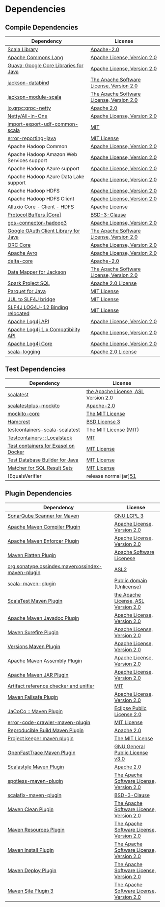 <!-- @formatter:off -->
# Dependencies

## Compile Dependencies

| Dependency                                 | License                                       |
| ------------------------------------------ | --------------------------------------------- |
| [Scala Library][0]                         | [Apache-2.0][1]                               |
| [Apache Commons Lang][2]                   | [Apache License, Version 2.0][3]              |
| [Guava: Google Core Libraries for Java][4] | [Apache License, Version 2.0][5]              |
| [jackson-databind][6]                      | [The Apache Software License, Version 2.0][3] |
| [jackson-module-scala][7]                  | [The Apache Software License, Version 2.0][3] |
| [io.grpc:grpc-netty][8]                    | [Apache 2.0][9]                               |
| [Netty/All-in-One][10]                     | [Apache License, Version 2.0][1]              |
| [import-export-udf-common-scala][11]       | [MIT][12]                                     |
| [error-reporting-java][13]                 | [MIT License][14]                             |
| Apache Hadoop Common                       | [Apache License, Version 2.0][3]              |
| Apache Hadoop Amazon Web Services support  | [Apache License, Version 2.0][3]              |
| Apache Hadoop Azure support                | [Apache License, Version 2.0][3]              |
| Apache Hadoop Azure Data Lake support      | [Apache License, Version 2.0][3]              |
| Apache Hadoop HDFS                         | [Apache License, Version 2.0][3]              |
| Apache Hadoop HDFS Client                  | [Apache License, Version 2.0][3]              |
| [Alluxio Core - Client - HDFS][15]         | [Apache License][16]                          |
| [Protocol Buffers [Core]][17]              | [BSD-3-Clause][18]                            |
| [gcs-connector-hadoop3][19]                | [Apache License, Version 2.0][5]              |
| [Google OAuth Client Library for Java][20] | [The Apache Software License, Version 2.0][3] |
| [ORC Core][21]                             | [Apache License, Version 2.0][3]              |
| [Apache Avro][22]                          | [Apache License, Version 2.0][3]              |
| [delta-core][23]                           | [Apache-2.0][24]                              |
| [Data Mapper for Jackson][25]              | [The Apache Software License, Version 2.0][5] |
| [Spark Project SQL][26]                    | [Apache 2.0 License][27]                      |
| [Parquet for Java][28]                     | [MIT License][29]                             |
| [JUL to SLF4J bridge][30]                  | [MIT License][31]                             |
| [SLF4J LOG4J-12 Binding relocated][30]     | [MIT License][31]                             |
| [Apache Log4j API][32]                     | [Apache License, Version 2.0][3]              |
| [Apache Log4j 1.x Compatibility API][33]   | [Apache License, Version 2.0][3]              |
| [Apache Log4j Core][34]                    | [Apache License, Version 2.0][3]              |
| [scala-logging][35]                        | [Apache 2.0 License][27]                      |

## Test Dependencies

| Dependency                                 | License                                   |
| ------------------------------------------ | ----------------------------------------- |
| [scalatest][36]                            | [the Apache License, ASL Version 2.0][24] |
| [scalatestplus-mockito][37]                | [Apache-2.0][24]                          |
| [mockito-core][38]                         | [The MIT License][39]                     |
| [Hamcrest][40]                             | [BSD License 3][41]                       |
| [testcontainers-scala-scalatest][42]       | [The MIT License (MIT)][12]               |
| [Testcontainers :: Localstack][43]         | [MIT][44]                                 |
| [Test containers for Exasol on Docker][45] | [MIT License][46]                         |
| [Test Database Builder for Java][47]       | [MIT License][48]                         |
| [Matcher for SQL Result Sets][49]          | [MIT License][50]                         |
| [EqualsVerifier | release normal jar][51]  | [Apache License, Version 2.0][3]          |

## Plugin Dependencies

| Dependency                                              | License                                       |
| ------------------------------------------------------- | --------------------------------------------- |
| [SonarQube Scanner for Maven][52]                       | [GNU LGPL 3][53]                              |
| [Apache Maven Compiler Plugin][54]                      | [Apache License, Version 2.0][3]              |
| [Apache Maven Enforcer Plugin][55]                      | [Apache License, Version 2.0][3]              |
| [Maven Flatten Plugin][56]                              | [Apache Software Licenese][5]                 |
| [org.sonatype.ossindex.maven:ossindex-maven-plugin][57] | [ASL2][5]                                     |
| [scala-maven-plugin][58]                                | [Public domain (Unlicense)][59]               |
| [ScalaTest Maven Plugin][60]                            | [the Apache License, ASL Version 2.0][24]     |
| [Apache Maven Javadoc Plugin][61]                       | [Apache License, Version 2.0][3]              |
| [Maven Surefire Plugin][62]                             | [Apache License, Version 2.0][3]              |
| [Versions Maven Plugin][63]                             | [Apache License, Version 2.0][3]              |
| [Apache Maven Assembly Plugin][64]                      | [Apache License, Version 2.0][3]              |
| [Apache Maven JAR Plugin][65]                           | [Apache License, Version 2.0][3]              |
| [Artifact reference checker and unifier][66]            | [MIT][12]                                     |
| [Maven Failsafe Plugin][67]                             | [Apache License, Version 2.0][3]              |
| [JaCoCo :: Maven Plugin][68]                            | [Eclipse Public License 2.0][69]              |
| [error-code-crawler-maven-plugin][70]                   | [MIT License][71]                             |
| [Reproducible Build Maven Plugin][72]                   | [Apache 2.0][5]                               |
| [Project keeper maven plugin][73]                       | [The MIT License][74]                         |
| [OpenFastTrace Maven Plugin][75]                        | [GNU General Public License v3.0][76]         |
| [Scalastyle Maven Plugin][77]                           | [Apache 2.0][27]                              |
| [spotless-maven-plugin][78]                             | [The Apache Software License, Version 2.0][3] |
| [scalafix-maven-plugin][79]                             | [BSD-3-Clause][18]                            |
| [Maven Clean Plugin][80]                                | [The Apache Software License, Version 2.0][5] |
| [Maven Resources Plugin][81]                            | [The Apache Software License, Version 2.0][5] |
| [Maven Install Plugin][82]                              | [The Apache Software License, Version 2.0][5] |
| [Maven Deploy Plugin][83]                               | [The Apache Software License, Version 2.0][5] |
| [Maven Site Plugin 3][84]                               | [The Apache Software License, Version 2.0][5] |

[0]: https://www.scala-lang.org/
[1]: https://www.apache.org/licenses/LICENSE-2.0
[2]: https://commons.apache.org/proper/commons-lang/
[3]: https://www.apache.org/licenses/LICENSE-2.0.txt
[4]: https://github.com/google/guava
[5]: http://www.apache.org/licenses/LICENSE-2.0.txt
[6]: https://github.com/FasterXML/jackson
[7]: https://github.com/FasterXML/jackson-module-scala
[8]: https://github.com/grpc/grpc-java
[9]: https://opensource.org/licenses/Apache-2.0
[10]: https://netty.io/
[11]: https://github.com/exasol/import-export-udf-common-scala
[12]: https://opensource.org/licenses/MIT
[13]: https://github.com/exasol/error-reporting-java/
[14]: https://github.com/exasol/error-reporting-java/blob/main/LICENSE
[15]: https://www.alluxio.io
[16]: https://github.com/alluxio/alluxio/blob/master/LICENSE
[17]: https://github.com/protocolbuffers/protobuf/tree/main/java
[18]: https://opensource.org/licenses/BSD-3-Clause
[19]: https://github.com/GoogleCloudDataproc/hadoop-connectors/tree/master/gcs
[20]: https://github.com/googleapis/google-oauth-java-client
[21]: https://orc.apache.org/
[22]: https://avro.apache.org
[23]: https://delta.io/
[24]: http://www.apache.org/licenses/LICENSE-2.0
[25]: https://github.com/codehaus/jackson
[26]: https://spark.apache.org/
[27]: http://www.apache.org/licenses/LICENSE-2.0.html
[28]: https://github.com/exasol/parquet-io-java/
[29]: https://github.com/exasol/parquet-io-java/blob/main/LICENSE
[30]: http://www.slf4j.org
[31]: http://www.opensource.org/licenses/mit-license.php
[32]: https://logging.apache.org/log4j/2.x/log4j-api/
[33]: https://logging.apache.org/log4j/2.x/log4j-1.2-api/
[34]: https://logging.apache.org/log4j/2.x/log4j-core/
[35]: https://github.com/lightbend/scala-logging
[36]: http://www.scalatest.org
[37]: https://github.com/scalatest/scalatestplus-mockito
[38]: https://github.com/mockito/mockito
[39]: https://github.com/mockito/mockito/blob/main/LICENSE
[40]: http://hamcrest.org/JavaHamcrest/
[41]: http://opensource.org/licenses/BSD-3-Clause
[42]: https://github.com/testcontainers/testcontainers-scala
[43]: https://testcontainers.org
[44]: http://opensource.org/licenses/MIT
[45]: https://github.com/exasol/exasol-testcontainers/
[46]: https://github.com/exasol/exasol-testcontainers/blob/main/LICENSE
[47]: https://github.com/exasol/test-db-builder-java/
[48]: https://github.com/exasol/test-db-builder-java/blob/main/LICENSE
[49]: https://github.com/exasol/hamcrest-resultset-matcher/
[50]: https://github.com/exasol/hamcrest-resultset-matcher/blob/main/LICENSE
[51]: https://www.jqno.nl/equalsverifier
[52]: http://sonarsource.github.io/sonar-scanner-maven/
[53]: http://www.gnu.org/licenses/lgpl.txt
[54]: https://maven.apache.org/plugins/maven-compiler-plugin/
[55]: https://maven.apache.org/enforcer/maven-enforcer-plugin/
[56]: https://www.mojohaus.org/flatten-maven-plugin/
[57]: https://sonatype.github.io/ossindex-maven/maven-plugin/
[58]: http://github.com/davidB/scala-maven-plugin
[59]: http://unlicense.org/
[60]: https://github.com/scalatest/scalatest-maven-plugin
[61]: https://maven.apache.org/plugins/maven-javadoc-plugin/
[62]: https://maven.apache.org/surefire/maven-surefire-plugin/
[63]: http://www.mojohaus.org/versions-maven-plugin/
[64]: https://maven.apache.org/plugins/maven-assembly-plugin/
[65]: https://maven.apache.org/plugins/maven-jar-plugin/
[66]: https://github.com/exasol/artifact-reference-checker-maven-plugin
[67]: https://maven.apache.org/surefire/maven-failsafe-plugin/
[68]: https://www.jacoco.org/jacoco/trunk/doc/maven.html
[69]: https://www.eclipse.org/legal/epl-2.0/
[70]: https://github.com/exasol/error-code-crawler-maven-plugin/
[71]: https://github.com/exasol/error-code-crawler-maven-plugin/blob/main/LICENSE
[72]: http://zlika.github.io/reproducible-build-maven-plugin
[73]: https://github.com/exasol/project-keeper/
[74]: https://github.com/exasol/project-keeper/blob/main/LICENSE
[75]: https://github.com/itsallcode/openfasttrace-maven-plugin
[76]: https://www.gnu.org/licenses/gpl-3.0.html
[77]: http://www.scalastyle.org
[78]: https://github.com/diffplug/spotless
[79]: https://github.com/evis/scalafix-maven-plugin
[80]: http://maven.apache.org/plugins/maven-clean-plugin/
[81]: http://maven.apache.org/plugins/maven-resources-plugin/
[82]: http://maven.apache.org/plugins/maven-install-plugin/
[83]: http://maven.apache.org/plugins/maven-deploy-plugin/
[84]: http://maven.apache.org/plugins/maven-site-plugin/
